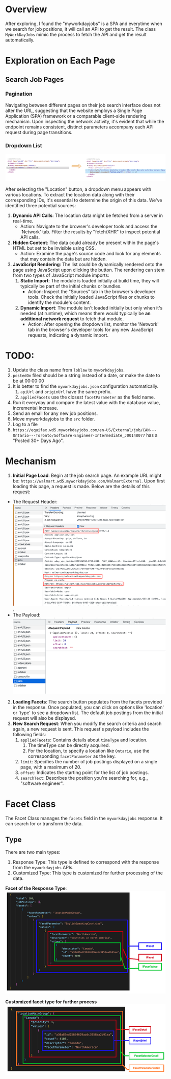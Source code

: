 # Overview
After exploring, I found the "myworkdayjobs" is a SPA and everytime when we search for job positions, it will call an API to get the result. The class `MyWorkDayJobs` mimic the process to fetch the API and get the result automatically.


# Exploration on Each Page
## Search Job Pages
### Pagination
Navigating between different pages on their job search interface does not alter the URL, suggesting that the website employs a Single Page Application (SPA) framework or a comparable client-side rendering mechanism. Upon inspecting the network activity, it's evident that while the endpoint remains consistent, distinct parameters accompany each API request during page transitions.

### Dropdown List
![dropdown list attached](static/dropdown_list_attached_myworkdayjobs.png)

After selecting the "Location" button, a dropdown menu appears with various locations. To extract the location data along with their corresponding IDs, it's essential to determine the origin of this data. We've identified three potential sources:

1. **Dynamic API Calls**: The location data might be fetched from a server in real-time.
   * Action: Navigate to the browser's developer tools and access the 'Network' tab. Filter the results by "fetch/XHR" to inspect potential API calls.
2. **Hidden Content**: The data could already be present within the page's HTML but set to be invisible using CSS.
   * Action: Examine the page's source code and look for any elements that may contain the data but are hidden.
3. **JavaScript Rendering**: The list could be dynamically rendered onto the page using JavaScript upon clicking the button. The rendering can stem from two types of JavaScript module imports:
   1. **Static Import**: The module is loaded initially at build time, they will typically be part of the initial chunks or bundles.
      * Action: Inspect the "Sources" tab in the browser's developer tools. Check the initially loaded JavaScript files or chunks to identify the module's content.
   2. **Dynamic Import**: The module isn't loaded initially but only when it's needed (at runtime), which means there would typically be **an additional network request** to fetch that module.
      * Action: After opening the dropdown list, monitor the 'Network' tab in the browser's developer tools for any new JavaScript requests, indicating a dynamic import.



# TODO:
1. Update the class name from `loblaw` to `myworkdayjobs`.
2. `postedOn` filed should be a string instead of a date, or make the date to be at 00:00:00
3. It is better to find the `myworkdayjobs.json` configuration automatically.
   1. `apiUrl` and `originUrl` have the same prefix.
   2. `appliedFacets` use the closest `facetParameter` as the field name.
4. Run it everyday and compare the latest value with the database value, incremental increase.
5. Send an email for any new job positions.
6. Move myworkdayjobs to the `src` folder.
7. Log to a file
8. `https://equifax.wd5.myworkdayjobs.com/en-US/External/job/CAN---Ontario---Toronto/Software-Engineer-Intermediate_J00148077` has a "Posted 30+ Days Ago".

# Mechanism
1. **Initial Page Load**: Begin at the job search page. An example URL might be: `https://walmart.wd5.myworkdayjobs.com/WalmartExternal`. Upon first loading this page, a request is made. Below are the details of this request:
* The Request Header: ![request header](../static/request_header.png).
* The Payload: ![payload](../static/payload.png)
2. **Loading Facets**: The search button populates from the facets provided in the response. Once populated, you can click on options like 'location' or 'type' to see a dropdown list. The default job postings from the initial request will also be displayed.
3. **New Search Request**: When you modify the search criteria and search again, a new request is sent. This request's payload includes the following fields:
   1. `appliedFacets`: Contains details about `timeType` and location.
      1. The timeType can be directly acquired.
      2. For the location, to specify a location like `Ontario`, use the corresponding `facetParameter` as the key.
   2. `limit`: Specifies the number of job postings displayed on a single page, with a maximum of 20.
   3. `offset`: Indicates the starting point for the list of job postings.
   4. `searchText`: Describes the position you're searching for, e.g., "software engineer".



# Facet Class
The Facet Class manages the `facets` field in the `myworkdayjobs` response. It can search for or transform the data.
## Type
There are two main types:
1. Response Type: This type is defined to correspond with the response from the `myworkdayjobs` APIs.
2. Customized Type: This type is customized for further processing of the data.

**Facet of the Response Type**:
![facet of the response type](static/response_type.png)

**Customized facet type for further process**
![customized facet type](static/customized_type.png)